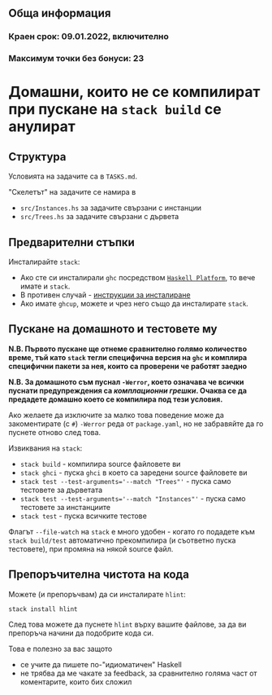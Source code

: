 ## Обща информация

### Краен срок: 09.01.2022, включително
### Максимум точки без бонуси: 23

# Домашни, които не се компилират при пускане на `stack build` се анулират

## Структура

Условията на задачите са в `TASKS.md`.

"Скелетът" на задачите се намира в
* `src/Instances.hs` за задачите свързани с инстанции
* `src/Trees.hs` за задачите свързани с дървета

## Предварителни стъпки
Инсталирайте `stack`:
  * Ако сте си инсталирали `ghc` посредством [`Haskell Platform`](https://www.haskell.org/platform/),
    то вече имате и `stack`.
  * В противен случай - [инструкции за инсталиране](https://docs.haskellstack.org/en/stable/install_and_upgrade/)
  * Ако имате `ghcup`, можете и чрез него също да инсталирате `stack`.

## Пускане на домашното и тестовете му
**N.B. Първото пускане ще отнеме сравнително голямо количество време,
тъй като `stack` тегли специфична версия на `ghc` и комплира специфични пакети за нея, които са проверени че работят заедно**

**N.B. За домашното съм пуснал `-Werror`, което означава че всички пуснати предупреждения са
_комплационни грешки_. Очаква се да предадете домашно което се компилира под тези условия.**

Ако желаете да изключите за малко това поведение може да закоментирате (с `#`) `-Werror` реда от `package.yaml`,
но не забравяйте да го пуснете отново след това.

Извиквания на `stack`:
* `stack build` - компилира source файловете ви
* `stack ghci` - пуска `ghci` в което са заредени source файловете ви
* `stack test --test-arguments='--match "Trees"'` - пуска само тестовете за дърветата
* `stack test --test-arguments='--match "Instances"'` - пуска само тестовете за инстанциите
* `stack test` - пуска всичките тестове

Флагът `--file-watch` на `stack` е много удобен - когато го подадете към
`stack build/test` автоматично прекомпилира (и съответно пуска тестовете),
при промяна на някой source файл.

## Препоръчителна чистота на кода

Можете (и препоръчвам) да си инсталирате `hlint`:

`stack install hlint`

След това можете да пуснете `hlint` върху вашите файлове,
за да ви препоръча начини да подобрите кода си.

Това е полезно за вас защото
* се учите да пишете по-"идиоматичен" Haskell
* не трябва да ме чакате за feedback, за сравнително голяма част от коментарите, които бих сложил
